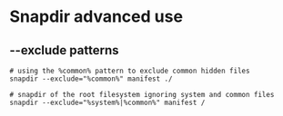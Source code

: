 # Snapdir advanced use

## --exclude patterns

    # using the %common% pattern to exclude common hidden files
    snapdir --exclude="%common%" manifest ./

    # snapdir of the root filesystem ignoring system and common files
    snapdir --exclude="%system%|%common%" manifest /
